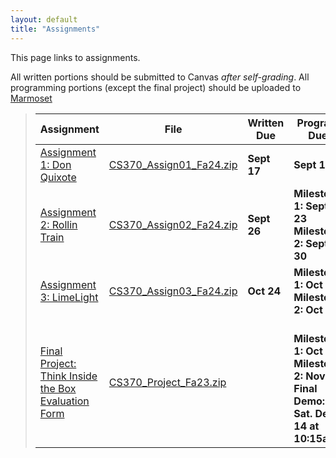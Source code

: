 ```yaml
---
layout: default
title: "Assignments"
---
```


This page links to assignments.

All written portions should be submitted to Canvas *after self-grading*. All programming portions (except the final project) should be uploaded to [Marmoset](https://cs.ycp.edu/marmoset/)

> Assignment | File | Written Due | Program Due |
> ---------- | ---- | ----------- | ----------- |
> [Assignment 1: Don Quixote](assign01.html)       | [CS370\_Assign01\_Fa24.zip](src/CS370_Assign01_Fa24.zip) | **Sept 17**  | **Sept 18** |
> [Assignment 2: Rollin Train](assign02.html)      | [CS370\_Assign02\_Fa24.zip](src/CS370_Assign02_Fa24.zip) | **Sept 26** | **Milestone 1: Sept 23** <br /> **Milestone 2: Sept 30** | 
> [Assignment 3: LimeLight](assign03.html)         | [CS370\_Assign03\_Fa24.zip](src/CS370_Assign03_Fa24.zip) | **Oct 24**  | **Milestone 1: Oct 11** <br /> **Milestone 2: Oct 28** |
> [Final Project: Think Inside the Box](project.html) <br /> [Evaluation Form](CS370_Final_Project_eval.docx) | [CS370_Project_Fa23.zip](src/CS370_Project_Fa24.zip) | |  <br /> **Milestone 1: Oct 17** <br /> **Milestone 2: Nov 14** <br /> **Final Demo: Sat. Dec 14 at 10:15am** | |



<!--
> [Assignment 4: WalkingMan](assign04.html)        | [CS370\_Assign04\_Fa23.zip](src/CS370_Assign04_Fa23_.zip) | **Nov 14**  | **Milestone 1: Nov 6** <br /> **Milestone 2: Nov 15** | [assign04sol.pdf](sol/assign04sol.pdf) |
> [Final Project: Think Inside the Box](project.html) <br /> [Evaluation Form](CS370_Final_Project_eval.docx) | [CS370_Project_Fa23.zip](src/CS370_Project_Fa23.zip) | |  <br /> **Milestone 1: Oct 12** <br /> **Milestone 2: Nov 9** <br /> **Final Demo: Dec 7 at 8am** | |
-->